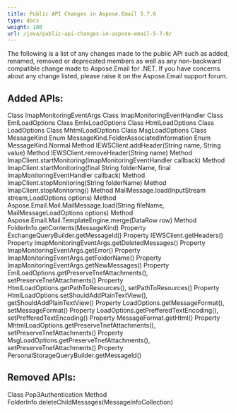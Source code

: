 ```yaml
---
title: Public API Changes in Aspose.Email 5.7.0
type: docs
weight: 180
url: /java/public-api-changes-in-aspose-email-5-7-0/
---
```


The following is a list of any changes made to the public API such as added, renamed, removed or deprecated members as well as any non-backward compatible change made to Aspose.Email for .NET. If you have concerns about any change listed, please raise it on the Aspose.Email support forum.
## **Added APIs:**
Class ImapMonitoringEventArgs
Class ImapMonitoringEventHandler
Class EmlLoadOptions
Class EmlxLoadOptions
Class HtmlLoadOptions
Class LoadOptions
Class MhtmlLoadOptions
Class MsgLoadOptions
Class MessageKind
Enum MessageKind.FolderAssociatedInformation
Enum MessageKind.Normal
Method IEWSClient.addHeader(String name, String value)
Method IEWSClient.removeHeader(String name)
Method ImapClient.startMonitoring(ImapMonitoringEventHandler callback)
Method ImapClient.startMonitoring(final String folderName, final ImapMonitoringEventHandler callback)
Method ImapClient.stopMonitoring(String folderName)
Method ImapClient.stopMonitoring()
Method MailMessage.load(InputStream stream,LoadOptions options)
Method Aspose.Email.Mail.MailMessage.load(String fileName, MailMessageLoadOptions options)
Method Aspose.Email.Mail.TemplateEngine.merge(DataRow row)
Method FolderInfo.getContents(MessageKind)
Property ExchangeQueryBuilder.getMessageId()
Property IEWSClient.getHeaders()
Property ImapMonitoringEventArgs.getDeletedMessages()
Property ImapMonitoringEventArgs.getError()
Property ImapMonitoringEventArgs.getFolderName()
Property ImapMonitoringEventArgs.getNewMessages()
Property EmlLoadOptions.getPreserveTnefAttachments(), setPreserveTnefAttachments()
Property HtmlLoadOptions.getPathToResources(), setPathToResources()
Property HtmlLoadOptions.setShouldAddPlainTextView(), getShouldAddPlainTextView()
Property LoadOptions.getMessageFormat(), setMessageFormat()
Property LoadOptions.getPrefferedTextEncoding(), setPrefferedTextEncoding()
Property MessageFormat.getHtml()
Property MhtmlLoadOptions.getPreserveTnefAttachments(), setPreserveTnefAttachments()
Property MsgLoadOptions.getPreserveTnefAttachments(), setPreserveTnefAttachments()
Property PersonalStorageQueryBuilder.getMessageId()
## **Removed APIs:**
Class Pop3Authentication
Method FolderInfo.deleteChildMessages(MessageInfoCollection)
